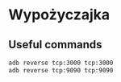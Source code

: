 # Wypożyczajka

## Useful commands

```bash
adb reverse tcp:3000 tcp:3000
adb reverse tcp:9090 tcp:9090
```
